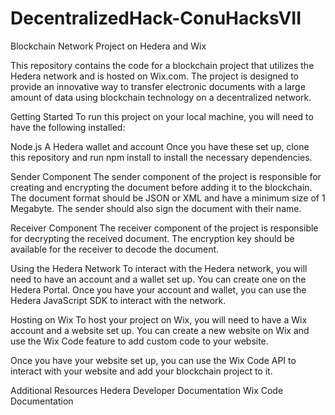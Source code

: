 # DecentralizedHack-ConuHacksVII
Blockchain Network Project on Hedera and Wix

This repository contains the code for a blockchain project that utilizes the Hedera network and is hosted on Wix.com. The project is designed to provide an innovative way to transfer electronic documents with a large amount of data using blockchain technology on a decentralized network.

Getting Started
To run this project on your local machine, you will need to have the following installed:

Node.js
A Hedera wallet and account
Once you have these set up, clone this repository and run npm install to install the necessary dependencies.

Sender Component
The sender component of the project is responsible for creating and encrypting the document before adding it to the blockchain. The document format should be JSON or XML and have a minimum size of 1 Megabyte. The sender should also sign the document with their name.

Receiver Component
The receiver component of the project is responsible for decrypting the received document. The encryption key should be available for the receiver to decode the document.

Using the Hedera Network
To interact with the Hedera network, you will need to have an account and a wallet set up. You can create one on the Hedera Portal. Once you have your account and wallet, you can use the Hedera JavaScript SDK to interact with the network.

Hosting on Wix
To host your project on Wix, you will need to have a Wix account and a website set up. You can create a new website on Wix and use the Wix Code feature to add custom code to your website.

Once you have your website set up, you can use the Wix Code API to interact with your website and add your blockchain project to it.

Additional Resources
Hedera Developer Documentation
Wix Code Documentation


